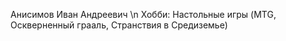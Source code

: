 Анисимов Иван Андреевич \n
Хобби: Настольные игры (MTG, Оскверненный грааль, Странствия в Средиземье)
